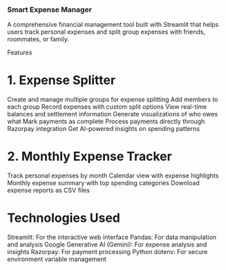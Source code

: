 ### Smart Expense Manager
A comprehensive financial management tool built with Streamlit that helps users track personal expenses and split group expenses with friends, roommates, or family.

Features
# 1. Expense Splitter

Create and manage multiple groups for expense splitting
Add members to each group
Record expenses with custom split options
View real-time balances and settlement information
Generate visualizations of who owes what
Mark payments as complete
Process payments directly through Razorpay integration
Get AI-powered insights on spending patterns

# 2. Monthly Expense Tracker

Track personal expenses by month
Calendar view with expense highlights
Monthly expense summary with top spending categories
Download expense reports as CSV files

# Technologies Used

Streamlit: For the interactive web interface
Pandas: For data manipulation and analysis
Google Generative AI (Gemini): For expense analysis and insights
Razorpay: For payment processing
Python dotenv: For secure environment variable management
